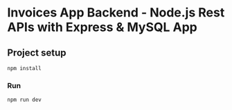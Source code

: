 # Invoices App Backend - Node.js Rest APIs with Express & MySQL App

## Project setup

```
npm install
```

### Run

```
npm run dev
```
